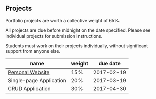 ## Projects

Portfolio projects are worth a collective weight of 65%.

All projects are due before midnight on the date specified. Please see individual projects for submission instructions.

Students must work on their projects individually, without significant support from anyone else.

name | weight | due date
--- | --- | ---
[Personal Website](/projects/personal-website/project.md) | 15% | 2017-02-19
Single-page Application | 20% | 2017-03-19
CRUD Application | 30% | 2017-04-30
